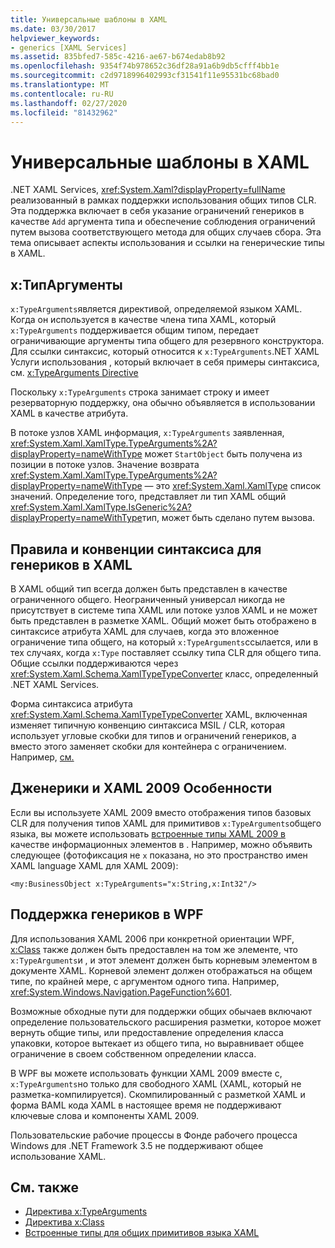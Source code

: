```yaml
---
title: Универсальные шаблоны в XAML
ms.date: 03/30/2017
helpviewer_keywords:
- generics [XAML Services]
ms.assetid: 835bfed7-585c-4216-ae67-b674edab8b92
ms.openlocfilehash: 9354f74b978652c36df28a91a6b9db5cfff4bb1e
ms.sourcegitcommit: c2d9718996402993cf31541f11e95531bc68bad0
ms.translationtype: MT
ms.contentlocale: ru-RU
ms.lasthandoff: 02/27/2020
ms.locfileid: "81432962"
---
```

# <a name="generics-in-xaml"></a>Универсальные шаблоны в XAML

.NET XAML Services, <xref:System.Xaml?displayProperty=fullName> реализованный в рамках поддержки использования общих типов CLR. Эта поддержка включает в себя указание ограничений генериков в качестве `Add` аргумента типа и обеспечение соблюдения ограничений путем вызова соответствующего метода для общих случаев сбора. Эта тема описывает аспекты использования и ссылки на генерические типы в XAML.

## <a name="xtypearguments"></a>x:ТипАргументы

`x:TypeArguments`является директивой, определяемой языком XAML. Когда он используется в качестве члена типа XAML, который `x:TypeArguments` поддерживается общим типом, передает ограничивающие аргументы типа общего для резервного конструктора. Для ссылки синтаксис, который относится к `x:TypeArguments`.NET XAML Услуги использования , который включает в себя примеры синтаксиса, см. [x:TypeArguments Directive](xtypearguments-directive.md)

Поскольку `x:TypeArguments` строка занимает строку и имеет резерваторную поддержку, она обычно объявляется в использовании XAML в качестве атрибута.

В потоке узлов XAML информация, `x:TypeArguments` заявленная, <xref:System.Xaml.XamlType.TypeArguments%2A?displayProperty=nameWithType> может `StartObject` быть получена из позиции в потоке узлов. Значение возврата <xref:System.Xaml.XamlType.TypeArguments%2A?displayProperty=nameWithType> — это <xref:System.Xaml.XamlType> список значений. Определение того, представляет ли тип XAML общий <xref:System.Xaml.XamlType.IsGeneric%2A?displayProperty=nameWithType>тип, может быть сделано путем вызова.

## <a name="rules-and-syntax-conventions-for-generics-in-xaml"></a>Правила и конвенции синтаксиса для генериков в XAML

В XAML общий тип всегда должен быть представлен в качестве ограниченного общего. Неограниченный универсал никогда не присутствует в системе типа XAML или потоке узлов XAML и не может быть представлен в разметке XAML. Общий может быть отображено в синтаксисе атрибута XAML для случаев, когда это вложенное ограничение типа общего, на который `x:TypeArguments`ссылается, или в тех случаях, когда `x:Type` поставляет ссылку типа CLR для общего типа. Общие ссылки поддерживаются через <xref:System.Xaml.Schema.XamlTypeTypeConverter> класс, определенный .NET XAML Services.

Форма синтаксиса атрибута <xref:System.Xaml.Schema.XamlTypeTypeConverter> XAML, включенная изменяет типичную конвенцию синтаксиса MSIL / CLR, которая использует угловые скобки для типов и ограничений генериков, а вместо этого заменяет скобки для контейнера с ограничением. Например, [см.](xtypearguments-directive.md)

## <a name="generics-and-xaml-2009-features"></a>Дженерики и XAML 2009 Особенности

Если вы используете XAML 2009 вместо отображения типов базовых CLR для получения типов XAML для примитивов `x:TypeArguments`общего языка, вы можете использовать [встроенные типы XAML 2009 в](types-for-primitives.md) качестве информационных элементов в . Например, можно объявить следующее (фотофиксация не `x` показана, но это пространство имен XAML language XAML для XAML 2009):

```xaml
<my:BusinessObject x:TypeArguments="x:String,x:Int32"/>
```

## <a name="generics-support-in-wpf"></a>Поддержка генериков в WPF

Для использования XAML 2006 при конкретной ориентации WPF, [x:Class](xclass-directive.md) также должен быть предоставлен на том же элементе, что `x:TypeArguments`и , и этот элемент должен быть корневым элементом в документе XAML. Корневой элемент должен отображаться на общем типе, по крайней мере, с аргументом одного типа. Например, <xref:System.Windows.Navigation.PageFunction%601>.

Возможные обходные пути для поддержки общих обычаев включают определение пользовательского расширения разметки, которое может вернуть общие типы, или предоставление определения класса упаковки, которое вытекает из общего типа, но выравнивает общее ограничение в своем собственном определении класса.

В WPF вы можете использовать функции XAML 2009 вместе с, `x:TypeArguments`но только для свободного XAML (XAML, который не разметка-компилируется). Скомпилированный с разметкой XAML и форма BAML кода XAML в настоящее время не поддерживают ключевые слова и компоненты XAML 2009.

Пользовательские рабочие процессы в Фонде рабочего процесса Windows для .NET Framework 3.5 не поддерживают общее использование XAML.

## <a name="see-also"></a>См. также

- [Директива x:TypeArguments](xtypearguments-directive.md)
- [Директива x:Class](xclass-directive.md)
- [Встроенные типы для общих примитивов языка XAML](types-for-primitives.md)
